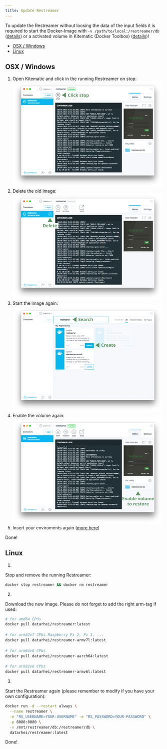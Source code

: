 ```yaml
---
title: Update Restreamer
---
```


To update the Restreamer without loosing the data of the input fields it is required to start the Docker-Image with `-v /path/to/local:/restreamer/db` ([details](installation-linux-64.html#description-of-the-command)) or a activated volume in Kitematic (Docker Toolbox) ([details](installation-osx-windows.html#important-customizations))!

* [OSX / Windows](#osx-windows)
* [Linux](#linux)


## OSX / Windows

1. Open Kitematic and click in the running Restreamer on stop:
![Kitematic](../img/references-updates-stop.png)
2. Delete the old image:
![Kitematic](../img/references-updates-delete.png)
3. Start the image again: 
![Kitematic](../img/references-updates-create.png)
4. Enable the volume again:
![Kitematic](../img/references-updates-db-restore.png)
5. Insert your enviroments again ([more here](installation-osx-windows.html#important-customizations))

Done! 

## Linux

1.
  Stop and remove the running Restreamer:   
  ```sh
  docker stop restreamer && docker rm restreamer
  ```
2.
  Download the new image. Please do not forget to add the right arm-tag if used:
  ```sh
  # for amd64 CPUs
  docker pull datarhei/restreamer:latest  

  # for arm32v7 CPUs Raspberry Pi 2, Pi 3, ...
  docker pull datarhei/restreamer-armv7l:latest

  # for arm64v8 CPUs
  docker pull datarhei/restreamer-aarch64:latest

  # for arm32v6 CPUs
  docker pull datarhei/restreamer-armv6l:latest
  ```
3.
  Start the Restreamer again (please remember to modify if you have your own configuration):   
  ```sh
  docker run -d --restart always \
    --name restreamer \
    -e "RS_USERNAME=YOUR-USERNAME" -e "RS_PASSWORD=YOUR-PASSWORD" \
    -p 8080:8080 \
    -v /mnt/restreamer/db:/restreamer/db \
    datarhei/restreamer:latest
  ```

Done!
